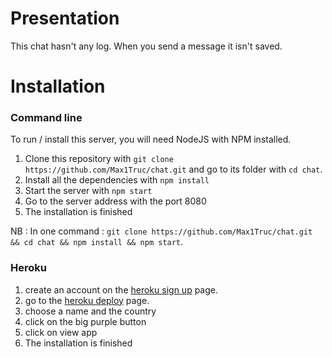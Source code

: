 # Presentation

This chat hasn't any log. When you send a message it isn't saved.

# Installation

### Command line

To run / install this server, you will need NodeJS with NPM installed.
1. Clone this repository with ```git clone https://github.com/Max1Truc/chat.git``` and go to its folder with ```cd chat```.
2. Install all the dependencies with ```npm install```
3. Start the server with ```npm start```
4. Go to the server address with the port 8080
5. The installation is finished

NB : In one command : ```git clone https://github.com/Max1Truc/chat.git && cd chat && npm install && npm start```.

### Heroku

1. create an account on the [heroku sign up](https://heroku.com/signup) page.
2. go to the [heroku deploy](https://heroku.com/deploy) page.
3. choose a name and the country
4. click on the big purple button
5. click on view app
6. The installation is finished
